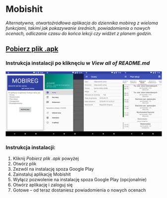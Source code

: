 # Mobishit
*Alternatywna, otwartoźródłowa aplikacja do dziennika mobireg z wieloma funkcjami, takimi jak pokazywanie średnich, powiadomienia o nowych ocenach, odliczanie czasu do końca lekcji czy widżet z planem godzin.*

## <a href="https://github.com/JakubekWeg/Mobishit/blob/master/app/release/mobishit.apk?raw=true"><b>Pobierz plik .apk</b></a>

### Instrukcja instalacji po kliknęciu w <i> View all of README.md</i>


![Zrzuty ekranu](./art.png?raw=true)



### Instrukcja instalacji:
<ol>
<li>Kliknij <i>Pobierz plik .apk</i> powyżej</li>
<li>Otwórz plik</li>
<li>Zezwól na instalację spoza Google Play</li>
<li>Zainstaluj aplikację Mobishit</li>
<li>Wyłącz pozwolenie na instalację spoza Google Play (opcjonalnie)</li>
<li>Otwórz aplikację i zaloguj się</li>
<li>Gotowe – od teraz dostaniesz powiadomienia o nowych ocenach
</ol>

### 
